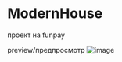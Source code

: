 # ModernHouse
проект на funpay

preview/предпросмотр
![image](https://user-images.githubusercontent.com/95127051/182455700-c6a16b0b-5d6b-41db-b945-d4b981685258.png)

